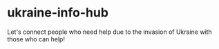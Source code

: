 # ukraine-info-hub
Let's connect people who need help due to the invasion of Ukraine with those who can help!
